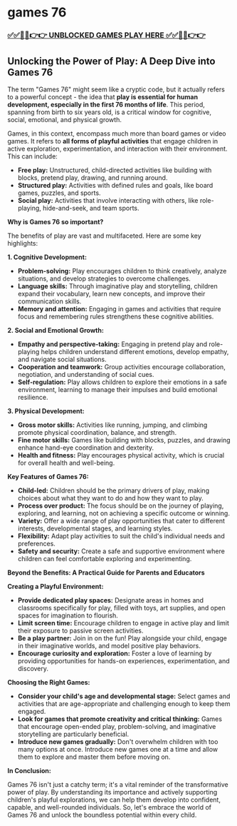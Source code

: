 # games 76

### [✅✅🔴🔴👉👉 UNBLOCKED GAMES PLAY HERE ✅✅🔴🔴👉👉](https://topstoryindia.com)

## Unlocking the Power of Play: A Deep Dive into Games 76

The term "Games 76" might seem like a cryptic code, but it actually refers to a powerful concept - the idea that **play is essential for human development, especially in the first 76 months of life**. This period, spanning from birth to six years old, is a critical window for cognitive, social, emotional, and physical growth. 

Games, in this context, encompass much more than board games or video games. It refers to **all forms of playful activities** that engage children in active exploration, experimentation, and interaction with their environment. This can include:

* **Free play:**  Unstructured, child-directed activities like building with blocks, pretend play, drawing, and running around.
* **Structured play:**  Activities with defined rules and goals, like board games, puzzles, and sports.
* **Social play:**  Activities that involve interacting with others, like role-playing, hide-and-seek, and team sports.

**Why is Games 76 so important?**

The benefits of play are vast and multifaceted. Here are some key highlights:

**1. Cognitive Development:**

* **Problem-solving:** Play encourages children to think creatively, analyze situations, and develop strategies to overcome challenges. 
* **Language skills:** Through imaginative play and storytelling, children expand their vocabulary, learn new concepts, and improve their communication skills.
* **Memory and attention:** Engaging in games and activities that require focus and remembering rules strengthens these cognitive abilities.

**2. Social and Emotional Growth:**

* **Empathy and perspective-taking:** Engaging in pretend play and role-playing helps children understand different emotions, develop empathy, and navigate social situations.
* **Cooperation and teamwork:** Group activities encourage collaboration, negotiation, and understanding of social cues.
* **Self-regulation:** Play allows children to explore their emotions in a safe environment, learning to manage their impulses and build emotional resilience.

**3. Physical Development:**

* **Gross motor skills:** Activities like running, jumping, and climbing promote physical coordination, balance, and strength.
* **Fine motor skills:** Games like building with blocks, puzzles, and drawing enhance hand-eye coordination and dexterity.
* **Health and fitness:** Play encourages physical activity, which is crucial for overall health and well-being.

**Key Features of Games 76:**

* **Child-led:**  Children should be the primary drivers of play, making choices about what they want to do and how they want to play.
* **Process over product:**  The focus should be on the journey of playing, exploring, and learning, not on achieving a specific outcome or winning.
* **Variety:**  Offer a wide range of play opportunities that cater to different interests, developmental stages, and learning styles.
* **Flexibility:**  Adapt play activities to suit the child's individual needs and preferences.
* **Safety and security:**  Create a safe and supportive environment where children can feel comfortable exploring and experimenting.

**Beyond the Benefits: A Practical Guide for Parents and Educators**

**Creating a Playful Environment:**

* **Provide dedicated play spaces:**  Designate areas in homes and classrooms specifically for play, filled with toys, art supplies, and open spaces for imagination to flourish.
* **Limit screen time:**  Encourage children to engage in active play and limit their exposure to passive screen activities.
* **Be a play partner:**  Join in on the fun! Play alongside your child, engage in their imaginative worlds, and model positive play behaviors.
* **Encourage curiosity and exploration:**  Foster a love of learning by providing opportunities for hands-on experiences, experimentation, and discovery.

**Choosing the Right Games:**

* **Consider your child's age and developmental stage:** Select games and activities that are age-appropriate and challenging enough to keep them engaged.
* **Look for games that promote creativity and critical thinking:** Games that encourage open-ended play, problem-solving, and imaginative storytelling are particularly beneficial.
* **Introduce new games gradually:**  Don't overwhelm children with too many options at once. Introduce new games one at a time and allow them to explore and master them before moving on.

**In Conclusion:**

Games 76 isn't just a catchy term; it's a vital reminder of the transformative power of play. By understanding its importance and actively supporting children's playful explorations, we can help them develop into confident, capable, and well-rounded individuals. So, let's embrace the world of Games 76 and unlock the boundless potential within every child.
